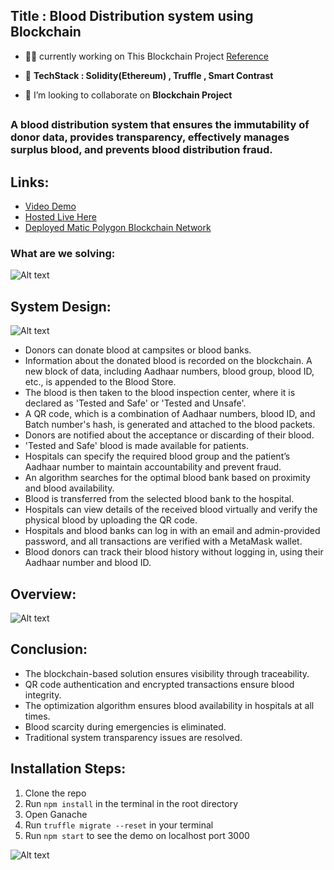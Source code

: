 ## **Title : Blood  Distribution system using Blockchain**
- 👨‍💻   currently working on This Blockchain Project  [Reference](https://devfolio.co/projects/-6562)

- 🌱  **TechStack : Solidity(Ethereum) , Truffle , Smart Contrast**

- 👯 I’m looking to collaborate on **Blockchain Project**
  ##




### A blood distribution system that ensures the immutability of donor data, provides transparency, effectively manages surplus blood, and prevents blood distribution fraud.

## Links: 

- [Video Demo](https://youtu.be/YA6vNJ2AvEg)
- [Hosted Live Here](https://ekrakt.netlify.app/)
- [Deployed Matic Polygon Blockchain Network](https://mumbai.polygonscan.com/address/0xFf4D391053fAde548A21fA9Cc032b9b85375f0ED)

### What are we solving:

![Alt text](src/Readme/1.png?raw=true "Title")

## System Design:

![Alt text](src/Readme/3.png?raw=true "Title")

- Donors can donate blood at campsites or blood banks.
- Information about the donated blood is recorded on the blockchain. A new block of data, including Aadhaar numbers, blood group, blood ID, etc., is appended to the Blood Store.
- The blood is then taken to the blood inspection center, where it is declared as 'Tested and Safe' or 'Tested and Unsafe'.
- A QR code, which is a combination of Aadhaar numbers, blood ID, and Batch number's hash, is generated and attached to the blood packets.
- Donors are notified about the acceptance or discarding of their blood.
- 'Tested and Safe' blood is made available for patients.
- Hospitals can specify the required blood group and the patient’s Aadhaar number to maintain accountability and prevent fraud.
- An algorithm searches for the optimal blood bank based on proximity and blood availability.
- Blood is transferred from the selected blood bank to the hospital.
- Hospitals can view details of the received blood virtually and verify the physical blood by uploading the QR code.
- Hospitals and blood banks can log in with an email and admin-provided password, and all transactions are verified with a MetaMask wallet.
- Blood donors can track their blood history without logging in, using their Aadhaar number and blood ID.

## Overview:

![Alt text](src/Readme/4.png?raw=true "Title")

## Conclusion:

- The blockchain-based solution ensures visibility through traceability.
- QR code authentication and encrypted transactions ensure blood integrity.
- The optimization algorithm ensures blood availability in hospitals at all times.
- Blood scarcity during emergencies is eliminated.
- Traditional system transparency issues are resolved.

## Installation Steps:

1. Clone the repo
2. Run `npm install` in the terminal in the root directory
3. Open Ganache
4. Run `truffle migrate --reset` in your terminal
5. Run `npm start` to see the demo on localhost port 3000

![Alt text](src/Readme/2.png?raw=true "Title")
